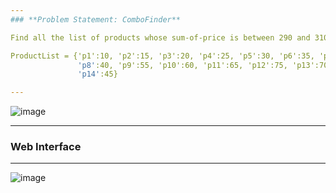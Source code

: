 ```yaml
---
### **Problem Statement: ComboFinder**

Find all the list of products whose sum-of-price is between 290 and 310.

ProductList = {'p1':10, 'p2':15, 'p3':20, 'p4':25, 'p5':30, 'p6':35, 'p7':50,
               'p8':40, 'p9':55, 'p10':60, 'p11':65, 'p12':75, 'p13':70,
               'p14':45}

---
```


![image](https://user-images.githubusercontent.com/7460892/173579493-d718c024-4844-4c30-afd5-71bd641a49d0.png)

---
### **Web Interface**
---

![image](https://user-images.githubusercontent.com/7460892/173579832-ee775b06-9ceb-4881-9afe-d2e4dbef1b29.png)
